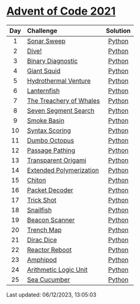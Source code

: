 [Advent of Code 2021](https://adventofcode.com/2021)
==========

| Day | Challenge | Solution |
|:---:|:---|:---:|
| 1 | [Sonar Sweep](https://adventofcode.com/2021/day/1) | [Python](./day01/day1.py) |
| 2 | [Dive!](https://adventofcode.com/2021/day/2) | [Python](./day02/day2.py) |
| 3 | [Binary Diagnostic](https://adventofcode.com/2021/day/3) | [Python](./day03/day3.py) |
| 4 | [Giant Squid](https://adventofcode.com/2021/day/4) | [Python](./day04/day4.py) |
| 5 | [Hydrothermal Venture](https://adventofcode.com/2021/day/5) | [Python](./day05/day5.py) |
| 6 | [Lanternfish](https://adventofcode.com/2021/day/6) | [Python](./day06/day6.py) |
| 7 | [The Treachery of Whales](https://adventofcode.com/2021/day/7) | [Python](./day07/day7.py) |
| 8 | [Seven Segment Search](https://adventofcode.com/2021/day/8) | [Python](./day08/day8.py) |
| 9 | [Smoke Basin](https://adventofcode.com/2021/day/9) | [Python](./day09/day9.py) |
| 10 | [Syntax Scoring](https://adventofcode.com/2021/day/10) | [Python](./day10/day10.py) |
| 11 | [Dumbo Octopus](https://adventofcode.com/2021/day/11) | [Python](./day11/day11.py) |
| 12 | [Passage Pathing](https://adventofcode.com/2021/day/12) | [Python](./day12/day12.py) |
| 13 | [Transparent Origami](https://adventofcode.com/2021/day/13) | [Python](./day13/day13.py) |
| 14 | [Extended Polymerization](https://adventofcode.com/2021/day/14) | [Python](./day14/day14.py) |
| 15 | [Chiton](https://adventofcode.com/2021/day/15) | [Python](./day15/day15.py) |
| 16 | [Packet Decoder](https://adventofcode.com/2021/day/16) | [Python](./day16/day16.py) |
| 17 | [Trick Shot](https://adventofcode.com/2021/day/17) | [Python](./day17/day17.py) |
| 18 | [Snailfish](https://adventofcode.com/2021/day/18) | [Python](./day18/day18.py) |
| 19 | [Beacon Scanner](https://adventofcode.com/2021/day/19) | [Python](./day19/d19.py) |
| 20 | [Trench Map](https://adventofcode.com/2021/day/20) | [Python](./day20/d20.py) |
| 21 | [Dirac Dice](https://adventofcode.com/2021/day/21) | [Python](./day21/d21.py) |
| 22 | [Reactor Reboot](https://adventofcode.com/2021/day/22) | [Python](./day22/day22.py) |
| 23 | [Amphipod](https://adventofcode.com/2021/day/23) | [Python](./day23/day23.py) |
| 24 | [Arithmetic Logic Unit](https://adventofcode.com/2021/day/24) | [Python](./day24/day24.py) |
| 25 | [Sea Cucumber](https://adventofcode.com/2021/day/25) | [Python](./day25/d25.py) |

Last updated: 06/12/2023, 13:05:03